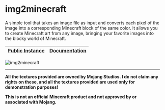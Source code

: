 # img2minecraft
A simple tool that takes an image file as input and converts each pixel of the image into a corresponding Minecraft block of the same color. It allows you to create Minecraft art from any image, bringing your favorite images into the blocky world of Minecraft.

| [Public Instance](https://i2m.kagerou.dev/) | [Documentation](docs/index.md) |
|---------------------------------------------|--------------------------------|

![img2minecraft](https://github.com/elderguardian/img2minecraft/assets/129489839/f2d42795-2ef1-4a7e-b685-bfc93e808608)

<hr>

**All the textures provided are owned by Mojang Studios. I do not claim any rights on these, and all the textures
provided are used only for demonstration purposes!**

**This is not an official Minecraft product and not approved by or associated with Mojang.**

